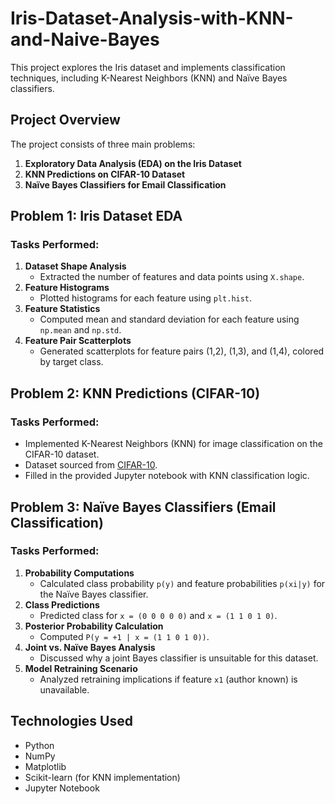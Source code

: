 # Iris-Dataset-Analysis-with-KNN-and-Naive-Bayes

This project explores the Iris dataset and implements classification techniques, including K-Nearest Neighbors (KNN) and Naïve Bayes classifiers.

## Project Overview
The project consists of three main problems:
1. **Exploratory Data Analysis (EDA) on the Iris Dataset**
2. **KNN Predictions on CIFAR-10 Dataset**
3. **Naïve Bayes Classifiers for Email Classification**

## Problem 1: Iris Dataset EDA
### Tasks Performed:
1. **Dataset Shape Analysis**  
   - Extracted the number of features and data points using `X.shape`.
2. **Feature Histograms**  
   - Plotted histograms for each feature using `plt.hist`.
3. **Feature Statistics**  
   - Computed mean and standard deviation for each feature using `np.mean` and `np.std`.
4. **Feature Pair Scatterplots**  
   - Generated scatterplots for feature pairs (1,2), (1,3), and (1,4), colored by target class.

## Problem 2: KNN Predictions (CIFAR-10)
### Tasks Performed:
- Implemented K-Nearest Neighbors (KNN) for image classification on the CIFAR-10 dataset.
- Dataset sourced from [CIFAR-10](https://www.cs.toronto.edu/~kriz/cifar.html).
- Filled in the provided Jupyter notebook with KNN classification logic.

## Problem 3: Naïve Bayes Classifiers (Email Classification)
### Tasks Performed:
1. **Probability Computations**  
   - Calculated class probability `p(y)` and feature probabilities `p(xi|y)` for the Naïve Bayes classifier.
2. **Class Predictions**  
   - Predicted class for `x = (0 0 0 0 0)` and `x = (1 1 0 1 0)`.
3. **Posterior Probability Calculation**  
   - Computed `P(y = +1 | x = (1 1 0 1 0))`.
4. **Joint vs. Naïve Bayes Analysis**  
   - Discussed why a joint Bayes classifier is unsuitable for this dataset.
5. **Model Retraining Scenario**  
   - Analyzed retraining implications if feature `x1` (author known) is unavailable.

## Technologies Used
- Python
- NumPy
- Matplotlib
- Scikit-learn (for KNN implementation)
- Jupyter Notebook
